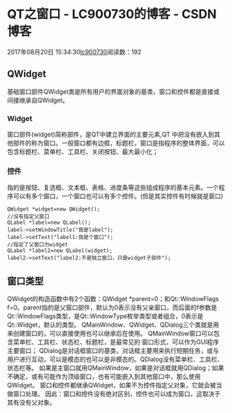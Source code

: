 # QT之窗口 - LC900730的博客 - CSDN博客
2017年08月20日 15:34:30[lc900730](https://me.csdn.net/LC900730)阅读数：192
## QWidget
基础窗口部件QWidget类是所有用户的界面对象的基类，窗口和控件都是直接或间接继承自QWidget。
### Widget
窗口部件(widget)简称部件，是QT中建立界面的主要元素,QT 
中把没有嵌入到其他部件的称为窗口。一般窗口都有边框，标题栏，窗口是指程序的整体界面，可以包含标题栏、菜单栏、工具栏、关闭按钮、最大最小化；
### 控件
指的是按钮、复选框、文本框、表格、进度条等这些组成程序的基本元素。一个程序可以有多个窗口，一个窗口也可以有多个控件。(但是其实控件有时候就是窗口)
```
QWidget *widget=new QWidget();
//没有指定父窗口
QLabel *label=new QLabel();
label->setWindowTitle("我是label");
label->setText("label1:我是个窗口");
//指定了父窗口为widget
QLabel *label2=new QLabel(widget);
label2->setText("label2:不是独立窗口，只是widget子部件");
```
## 窗口类型
QWidget的构造函数中有2个函数：QWidget *parent=0；和Qt::WindowFlags f=0。parent指的是父窗口部件，默认为0表示没有父亲窗口，而后面的f参数是Qt::WindowFlags类型，是Qt::WindowType枚举类型或者组合，0表示是Qt::Widget，默认的类型。
QMainWindow、QWidget、QDialog三个类就是用来创建窗口的，可以直接使用也可以继承后在使用。
QMainWindow窗口可以包含菜单栏、工具栏、状态栏、标题栏，是最常见的 窗口形式，可以作为GUI程序主要窗口；
QDialog是对话框窗口的基类，对话框主要用来执行短期任务，或与用户进行互动，可以是模态的也可以是非模态的。QDialog没有菜单栏、工具栏、状态栏等。
如果是主窗口就用QMainWindow，如果是对话框就用QDialog；如果不确定，或有可能作为顶级窗口，也有可能嵌入到其他窗口中，那么使用QWidget。
窗口和控件都继承QWidget，如果不为控件指定父对象，它就会被当做窗口处理。
因此：窗口和控件没有绝对区别，控件也可以成为窗口，这取决于其有没有父对象。

